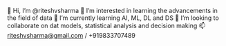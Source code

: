 👋 Hi, I’m @riteshvsharma
👀 I’m interested in learning the advancements in the field of data
🌱 I’m currently learning AI, ML, DL and DS
💞️ I’m looking to collaborate on dat models, statistical analysis and decision making
📫 riteshvsharma@gmail.com / +919833707489 

